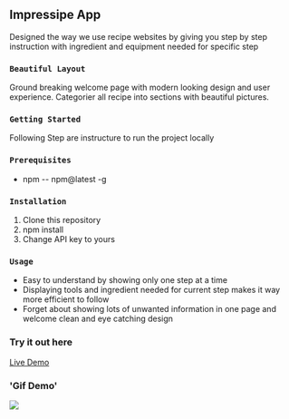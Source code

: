 ## Impressipe App

Designed the way we use recipe websites by giving you step by step instruction with ingredient and equipment needed for specific step

### `Beautiful Layout`

Ground breaking welcome page with modern looking design and user experience. Categorier all recipe into sections with beautiful pictures.

### `Getting Started`

Following Step are instructure to run the project locally

### `Prerequisites`

- npm
 -- npm@latest -g

### `Installation`

1. Clone this repository
2. npm install
3. Change API key to yours

### `Usage`

- Easy to understand by showing only one step at a time
- Displaying tools and ingredient needed for current step makes it way more efficient to follow
- Forget about showing lots of unwanted information in one page and welcome clean and eye catching design
### Try it out here
[Live Demo](https://agile-forest-99341.herokuapp.com/recipes)
### 'Gif Demo'
![](demo.gif)

